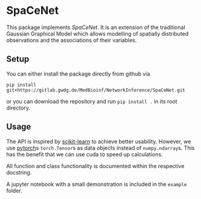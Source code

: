# SpaCeNet

This package implements *SpaCeNet*. It is an extension of the traditional Gaussian Graphical Model which allows modelling of spatially distributed observations and the associations of their variables.

## Setup
You can either install the package directly from github via

```
pip install git+https://gitlab.gwdg.de/MedBioinf/NetworkInference/SpaCeNet.git
```

or you can download the repository and run `pip install .` in its root directory.

## Usage
The API is inspired by [scikit-learn](https://scikit-learn.org/) to achieve better usability. However, we use [pytorch](https://pytorch.org/)s  `torch.Tensor`s as data objects instead of `numpy.ndarray`s. This has the benefit that we can use cuda to speed up calculations.

All function and class functionality is documented within the respective docstring.

A jupyter notebook with a small demonstration is included in the `example` folder.